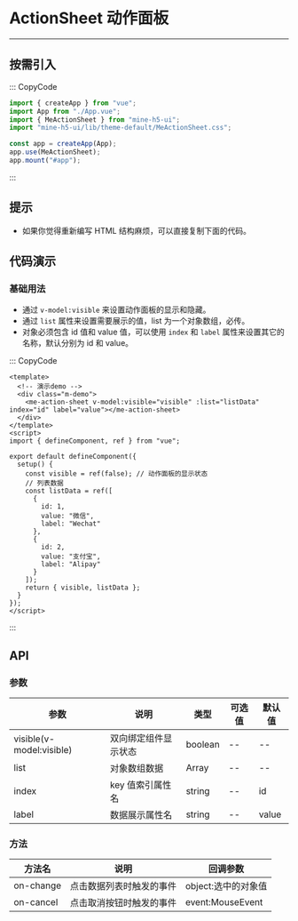 # ActionSheet 动作面板

---

## 按需引入

::: CopyCode

```JavaScript
import { createApp } from "vue";
import App from "./App.vue";
import { MeActionSheet } from "mine-h5-ui";
import "mine-h5-ui/lib/theme-default/MeActionSheet.css";

const app = createApp(App);
app.use(MeActionSheet);
app.mount("#app");
```

:::

## 提示

- 如果你觉得重新编写 HTML 结构麻烦，可以直接复制下面的代码。

## 代码演示

### 基础用法

- 通过 `v-model:visible` 来设置动作面板的显示和隐藏。
- 通过 `list` 属性来设置需要展示的值，list 为一个对象数组，必传。
- 对象必须包含 id 值和 value 值，可以使用 `index` 和 `label` 属性来设置其它的名称，默认分别为 id 和 value。

::: CopyCode

```Vue
<template>
  <!-- 演示demo -->
  <div class="m-demo">
    <me-action-sheet v-model:visible="visible" :list="listData" index="id" label="value"></me-action-sheet>
  </div>
</template>
<script>
import { defineComponent, ref } from "vue";

export default defineComponent({
  setup() {
    const visible = ref(false); // 动作面板的显示状态
    // 列表数据
    const listData = ref([
      {
        id: 1,
        value: "微信",
        label: "Wechat"
      },
      {
        id: 2,
        value: "支付宝",
        label: "Alipay"
      }
    ]);
    return { visible, listData };
  }
});
</script>
```

:::

## API

### 参数

| 参数                     | 说明                 | 类型    | 可选值 | 默认值 |
| ------------------------ | -------------------- | ------- | ------ | ------ |
| visible(v-model:visible) | 双向绑定组件显示状态 | boolean | --     | --     |
| list                     | 对象数组数据         | Array   | --     | --     |
| index                    | key 值索引属性名     | string  | --     | id     |
| label                    | 数据展示属性名       | string  | --     | value  |

### 方法

| 方法名    | 说明                     | 回调参数            |
| --------- | ------------------------ | ------------------- |
| on-change | 点击数据列表时触发的事件 | object:选中的对象值 |
| on-cancel | 点击取消按钮时触发的事件 | event:MouseEvent    |
